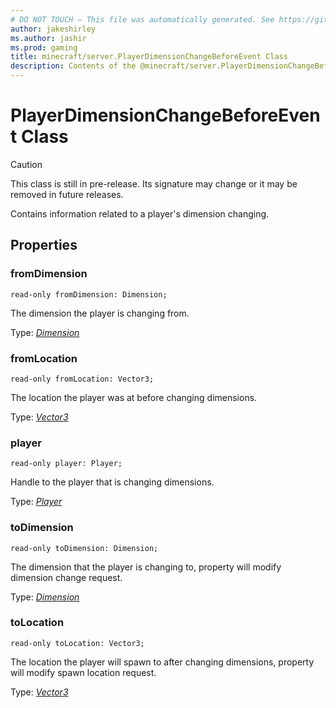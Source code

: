 ```yaml
---
# DO NOT TOUCH — This file was automatically generated. See https://github.com/mojang/minecraftapidocsgenerator to modify descriptions, examples, etc.
author: jakeshirley
ms.author: jashir
ms.prod: gaming
title: minecraft/server.PlayerDimensionChangeBeforeEvent Class
description: Contents of the @minecraft/server.PlayerDimensionChangeBeforeEvent class.
---
```

# PlayerDimensionChangeBeforeEvent Class

> [!CAUTION]
> This class is still in pre-release.  Its signature may change or it may be removed in future releases.

Contains information related to a player's dimension changing.

## Properties

### **fromDimension**
`read-only fromDimension: Dimension;`

The dimension the player is changing from.

Type: [*Dimension*](Dimension.md)

### **fromLocation**
`read-only fromLocation: Vector3;`

The location the player was at before changing dimensions.

Type: [*Vector3*](Vector3.md)

### **player**
`read-only player: Player;`

Handle to the player that is changing dimensions.

Type: [*Player*](Player.md)

### **toDimension**
`read-only toDimension: Dimension;`

The dimension that the player is changing to, property will modify dimension change request.

Type: [*Dimension*](Dimension.md)

### **toLocation**
`read-only toLocation: Vector3;`

The location the player will spawn to after changing dimensions, property will modify spawn location request.

Type: [*Vector3*](Vector3.md)
